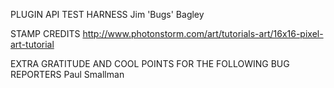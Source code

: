 PLUGIN API TEST HARNESS
 Jim 'Bugs' Bagley

STAMP CREDITS
 http://www.photonstorm.com/art/tutorials-art/16x16-pixel-art-tutorial

EXTRA GRATITUDE AND COOL POINTS FOR THE FOLLOWING BUG REPORTERS
 Paul Smallman